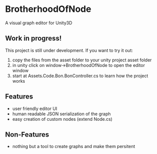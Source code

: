 # BrotherhoodOfNode
A visual graph editor for Unity3D

## Work in progress!

This project is still under development. If you want to try it out:

1. copy the files from the asset folder to your unity project asset folder
2. in unity click on window->BrotherhoodOfNode to open the editor window
3. start at Assets.Code.Bon.BonController.cs to learn how the project works

## Features
* user friendly editor UI
* human readable JSON serialization of the graph
* easy creation of custom nodes (extend Node.cs)

## Non-Features
* nothing but a tool to create graphs and make them persitent



